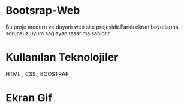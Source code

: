 # Bootsrap-Web

Bu proje modern ve duyarlı web site projesidir.Farklı ekran boyutlarına sorunsuz uyum sağlayan tasarıma sahiptir.

# Kullanılan Teknolojiler

HTML , CSS , BOOSTRAP

# Ekran Gif


